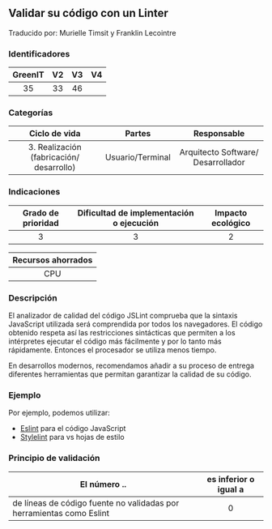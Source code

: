 ## Validar su código con un Linter
Traducido por: Murielle Timsit y Franklin Lecointre

### Identificadores

| GreenIT | V2  | V3 | V4  |
|:-------:|:----:|:----:|:----:|
|   35   | 33  | 46   | |

### Categorías

| Ciclo de vida | Partes | Responsable  |
|:---------:|:----:|:----:|
| 3. Realización (fabricación/ desarrollo) | Usuario/Terminal | Arquitecto Software/ Desarrollador |

### Indicaciones

| Grado de prioridad   | Dificultad de implementación o ejecución | Impacto ecológico   |
|:-------------------:|:-------------------------:|:---------------------:|
| 3 | 3 | 2 |

|Recursos ahorrados |
|:----------------------------------------------------------:|
| CPU |

### Descripción

El analizador de calidad del código JSLint comprueba que la sintaxis JavaScript utilizada será comprendida por todos los navegadores.
El código obtenido respeta así las restricciones sintácticas que permiten a los intérpretes ejecutar el código más fácilmente y por lo tanto más rápidamente. Entonces el procesador se utiliza menos tiempo.

En desarrollos modernos, recomendamos añadir a su proceso de entrega diferentes herramientas que permitan garantizar la calidad de su código.

### Ejemplo

Por ejemplo, podemos utilizar:
* [Eslint](https://eslint.org/) para el código JavaScript
* [Stylelint](https://stylelint.io/) para vs hojas de estilo

### Principio de validación

| El número ..   | es inferior o igual a   |  
|-------------------|:-------------------------:|
| de líneas de código fuente no validadas por herramientas como Eslint | 0  |

